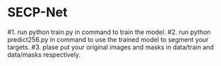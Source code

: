 # SECP-Net
#1. run python train.py in command to train the model.
#2. run python predict256.py in command to use the trained model to segment your targets.
#3. plase put your original images and masks in data/train and data/masks respectively. 

